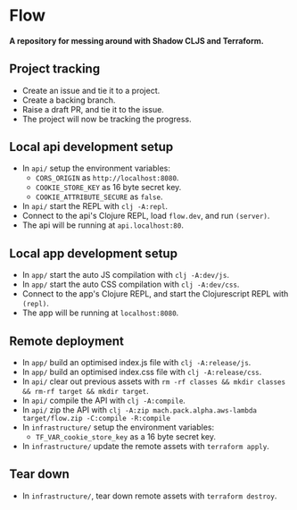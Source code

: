# Flow

#### A repository for messing around with Shadow CLJS and Terraform.

## Project tracking
- Create an issue and tie it to a project.
- Create a backing branch.
- Raise a draft PR, and tie it to the issue.
- The project will now be tracking the progress.

## Local api development setup
- In `api/` setup the environment variables:
  - `CORS_ORIGIN` as `http://localhost:8080`.
  - `COOKIE_STORE_KEY` as 16 byte secret key.
  - `COOKIE_ATTRIBUTE_SECURE` as `false`.
- In `api/` start the REPL with `clj -A:repl`.
- Connect to the api's Clojure REPL, load `flow.dev`, and run `(server)`.
- The api will be running at `api.localhost:80`.

## Local app development setup
- In `app/` start the auto JS compilation with `clj -A:dev/js`.
- In `app/` start the auto CSS compilation with `clj -A:dev/css`.
- Connect to the app's Clojure REPL, and start the Clojurescript REPL with `(repl)`.
- The app will be running at `localhost:8080`.

## Remote deployment
- In `app/` build an optimised index.js file with `clj -A:release/js`.
- In `app/` build an optimised index.css file with `clj -A:release/css`.
- In `api/` clear out previous assets with `rm -rf classes && mkdir classes && rm-rf target && mkdir target`.
- In `api/` compile the API with `clj -A:compile`.
- In `api/` zip the API with `clj -A:zip mach.pack.alpha.aws-lambda target/flow.zip -C:compile -R:compile`
- In `infrastructure/` setup the environment variables:
  - `TF_VAR_cookie_store_key` as a 16 byte secret key.
- In `infrastructure/` update the remote assets with `terraform apply`.

## Tear down
- In `infrastructure/`, tear down remote assets with `terraform destroy`.
